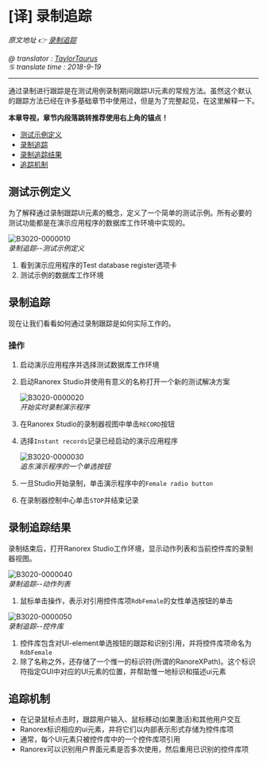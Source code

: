 # [译] 录制追踪

*原文地址 👉 [录制追踪][0]*

*@ translator : [TaylorTaurus](https://github.com/taylortaurus)*    
*♋ translate time : 2018-9-19*    

---

通过录制进行跟踪是在测试用例录制期间跟踪UI元素的常规方法。虽然这个默认的跟踪方法已经在许多基础章节中使用过，但是为了完整起见，在这里解释一下。

**本章导视，章节内段落跳转推荐使用右上角的锚点！**

- [测试示例定义](#测试示例定义)
- [录制追踪](#录制追踪)
- [录制追踪结果](#录制追踪结果)
- [追踪机制](#追踪机制)  

## 测试示例定义

为了解释通过录制跟踪UI元素的概念，定义了一个简单的测试示例。所有必要的测试功能都是在演示应用程序的数据库工作环境中实现的。

![B3020-0000010](https://gitee.com/taylortaurus/RX_UserGuide_GitBook_Picbed/raw/master/TrackingUIEments/B3020-0000010.png)  
*录制追踪--测试示例定义*  

1. 看到演示应用程序的Test database register选项卡
2. 测试示例的数据库工作环境

## 录制追踪

现在让我们看看如何通过录制跟踪是如何实际工作的。

### 操作

1. 启动演示应用程序并选择测试数据库工作环境
2. 启动Ranorex Studio并使用有意义的名称打开一个新的测试解决方案

    ![B3020-0000020](https://gitee.com/taylortaurus/RX_UserGuide_GitBook_Picbed/raw/master/TrackingUIEments/B3020-0000020.png)  
    *开始实时录制演示程序*  

3. 在Ranorex Studio的录制器视图中单击`RECORD`按钮
4. 选择`Instant records`记录已经启动的演示应用程序

    ![B3020-0000030](https://gitee.com/taylortaurus/RX_UserGuide_GitBook_Picbed/raw/master/TrackingUIEments/B3020-0000030.png)  
    *追东演示程序的一个单选按钮*  

5. 一旦Studio开始录制，单击演示程序中的`Female radio button`
6. 在录制器控制中心单击`STOP`并结束记录

## 录制追踪结果

录制结束后，打开Ranorex Studio工作环境，显示动作列表和当前控件库的录制器视图。  

![B3020-0000040](https://gitee.com/taylortaurus/RX_UserGuide_GitBook_Picbed/raw/master/TrackingUIEments/B3020-0000040.png)  
*录制追踪--动作列表*  

1. 鼠标单击操作，表示对引用控件库项`RdbFemale`的女性单选按钮的单击

![B3020-0000050](https://gitee.com/taylortaurus/RX_UserGuide_GitBook_Picbed/raw/master/TrackingUIEments/B3020-0000050.png)  
*录制追踪--控件库*  

1. 控件库包含对UI-element单选按钮的跟踪和识别引用，并将控件库项命名为`RdbFemale`
2. 除了名称之外，还存储了一个惟一的标识符(所谓的RanoreXPath)。这个标识符指定GUI中对应的UI元素的位置，并帮助惟一地标识和描述ui元素

## 追踪机制

- 在记录鼠标点击时，跟踪用户输入、鼠标移动(如果激活)和其他用户交互
- Ranorex标识相应的ui元素，并将它们以内部表示形式存储为控件库项
- 通常，每个UI元素只被控件库中的一个控件库项引用
- Ranorex可以识别用户界面元素是否多次使用，然后重用已识别的控件库项

[0]: https://www.ranorex.com/help/latest/ranorex-studio-advanced/tracking-ui-elements/track-by-recording/
